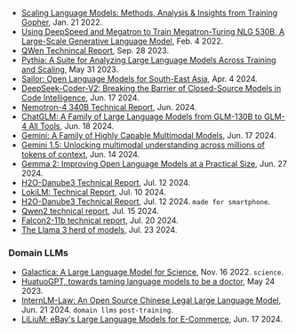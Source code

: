 
- [Scaling Language Models: Methods, Analysis & Insights from Training Gopher](https://arxiv.org/pdf/2112.11446), Jan. 21 2022.
- [Using DeepSpeed and Megatron to Train Megatron-Turing NLG 530B, A Large-Scale Generative Language Model](https://arxiv.org/pdf/2201.11990), Feb. 4 2022.
- [QWen Technincal Report](https://arxiv.org/pdf/2309.16609), Sep. 28 2023.
- [Pythia: A Suite for Analyzing Large Language Models Across Training and Scaling](https://arxiv.org/pdf/2304.01373), May 31 2023.
- [Sailor: Open Language Models for South-East Asia](https://arxiv.org/pdf/2404.03608), Apr. 4 2024.
- [DeepSeek-Coder-V2: Breaking the Barrier of Closed-Source Models in Code Intelligence](https://arxiv.org/pdf/2406.11931), Jun. 17 2024.
- [Nemotron-4 340B Technical Report](https://d1qx31qr3h6wln.cloudfront.net/publications/Nemotron_4_340B_8T_0.pdf), Jun. 2024.
- [ChatGLM: A Family of Large Language Models from GLM-130B to GLM-4 All Tools](https://arxiv.org/pdf/2406.12793), Jun. 18 2024.
- [Gemini: A Family of Highly Capable Multimodal Models](https://arxiv.org/pdf/2312.11805), Jun. 17 2024.
- [Gemini 1.5: Unlocking multimodal understanding across millions of tokens of context](https://arxiv.org/pdf/2403.05530), Jun. 14 2024.
- [Gemma 2: Improving Open Language Models at a Practical Size](https://storage.googleapis.com/deepmind-media/gemma/gemma-2-report.pdf), Jun. 27 2024.
- [H2O-Danube3 Technical Report](https://arxiv.org/pdf/2407.09276), Jul. 12 2024.
- [LokiLM: Technical Report](https://arxiv.org/abs/2407.07370), Jul. 10 2024.
- [H2O-Danube3 Technical Report](https://arxiv.org/pdf/2407.09276), Jul. 12 2024. `made for smartphone`.
- [Qwen2 technical report](https://arxiv.org/pdf/2407.10671), Jul. 15 2024.
- [Falcon2-11b technical report](https://arxiv.org/pdf/2407.14885), Jul. 20 2024.
- [The Llama 3 herd of models](https://scontent-nrt1-1.xx.fbcdn.net/v/t39.2365-6/452387774_1036916434819166_4173978747091533306_n.pdf?_nc_cat=104&ccb=1-7&_nc_sid=3c67a6&_nc_ohc=t6egZJ8QdI4Q7kNvgGEgnHv&_nc_ht=scontent-nrt1-1.xx&oh=00_AYCRNeyng8Ti3PRi27xvMptEr8ajxVxOVJhz9PanLEya1g&oe=66A642CD), Jul. 23 2024.

### Domain LLMs

- [Galactica: A Large Language Model for Science](https://arxiv.org/pdf/2211.09085), Nov. 16 2022. `science`.
- [HuatuoGPT, towards taming language models to be a doctor](https://arxiv.org/pdf/2305.15075), May 24 2023.
- [InternLM-Law: An Open Source Chinese Legal Large Language Model](https://arxiv.org/pdf/2406.14887), Jun. 21 2024. `domain llms` `post-training`.
- [LiLiuM: eBay's Large Language Models for E-Commerce](https://arxiv.org/pdf/2406.12023), Jun. 17 2024.


